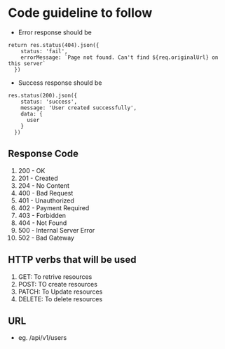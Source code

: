 # Code guideline to follow

- Error response should be

```
return res.status(404).json({
    status: 'fail',
    errorMessage: `Page not found. Can't find ${req.originalUrl} on this server`
  })

```

- Success response should be

```
res.status(200).json({
    status: 'success',
    message: 'User created successfully',
    data: {
      user
    }
  })

```

## Response Code

1. 200 - OK
2. 201 - Created
3. 204 - No Content
4. 400 - Bad Request
5. 401 - Unauthorized
6. 402 - Payment Required
7. 403 - Forbidden
8. 404 - Not Found
9. 500 - Internal Server Error
10. 502 - Bad Gateway

## HTTP verbs that will be used

1. GET: To retrive resources
2. POST: TO create resources
3. PATCH: To Update resources
4. DELETE: To delete resources

## URL

- eg. /api/v1/users
